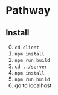# Pathway

## Install

0. `cd client`
0. `npm install`
0. `npm run build`
0. `cd ../server`
0. `npm install`
0. `npm run build`
0. go to localhost
